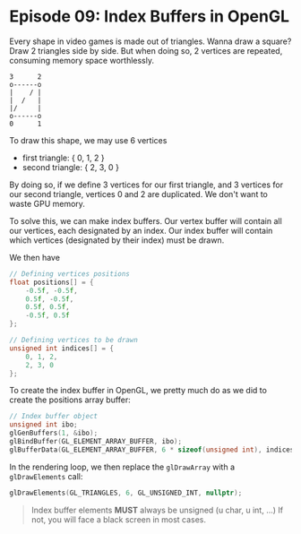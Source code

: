 # Episode 09: Index Buffers in OpenGL

Every shape in video games is made out of triangles. Wanna draw a square? Draw 
2 triangles side by side. But when doing so, 2 vertices are repeated, consuming 
memory space worthlessly.

```
3      2
o------o
|    / |
|  /   |
|/     |
o------o
0      1
```

To draw this shape, we may use 6 vertices
- first triangle: { 0, 1, 2 }
- second triangle: { 2, 3, 0 }

By doing so, if we define 3 vertices for our first triangle, and 3 vertices for 
our second triangle, vertices 0 and 2 are duplicated. We don't want to waste 
GPU memory.

To solve this, we can make index buffers. Our vertex buffer will contain all our 
vertices, each designated by an index. Our index buffer will contain which 
vertices (designated by their index) must be drawn.

We then have
```c++
// Defining vertices positions
float positions[] = {
    -0.5f, -0.5f,
    0.5f, -0.5f,
    0.5f, 0.5f,
    -0.5f, 0.5f
};

// Defining vertices to be drawn
unsigned int indices[] = {
    0, 1, 2,
    2, 3, 0
};
```

To create the index buffer in OpenGL, we pretty much do as we did to create the positions array buffer:

```c++
// Index buffer object
unsigned int ibo;
glGenBuffers(1, &ibo);
glBindBuffer(GL_ELEMENT_ARRAY_BUFFER, ibo);
glBufferData(GL_ELEMENT_ARRAY_BUFFER, 6 * sizeof(unsigned int), indices, GL_STATIC_DRAW);
```

In the rendering loop, we then replace the `glDrawArray` with a `glDrawElements` call:
```c++
glDrawElements(GL_TRIANGLES, 6, GL_UNSIGNED_INT, nullptr);
```

> Index buffer elements **MUST** always be unsigned (u char, u int, ...)
> If not, you will face a black screen in most cases.